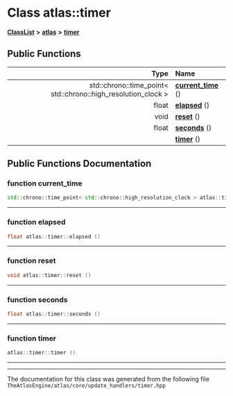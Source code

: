 

# Class atlas::timer



[**ClassList**](annotated.md) **>** [**atlas**](namespaceatlas.md) **>** [**timer**](classatlas_1_1timer.md)










































## Public Functions

| Type | Name |
| ---: | :--- |
|  std::chrono::time\_point&lt; std::chrono::high\_resolution\_clock &gt; | [**current\_time**](#function-current_time) () <br> |
|  float | [**elapsed**](#function-elapsed) () <br> |
|  void | [**reset**](#function-reset) () <br> |
|  float | [**seconds**](#function-seconds) () <br> |
|   | [**timer**](#function-timer) () <br> |




























## Public Functions Documentation




### function current\_time 

```C++
std::chrono::time_point< std::chrono::high_resolution_clock > atlas::timer::current_time () 
```




<hr>



### function elapsed 

```C++
float atlas::timer::elapsed () 
```




<hr>



### function reset 

```C++
void atlas::timer::reset () 
```




<hr>



### function seconds 

```C++
float atlas::timer::seconds () 
```




<hr>



### function timer 

```C++
atlas::timer::timer () 
```




<hr>

------------------------------
The documentation for this class was generated from the following file `TheAtlasEngine/atlas/core/update_handlers/timer.hpp`

